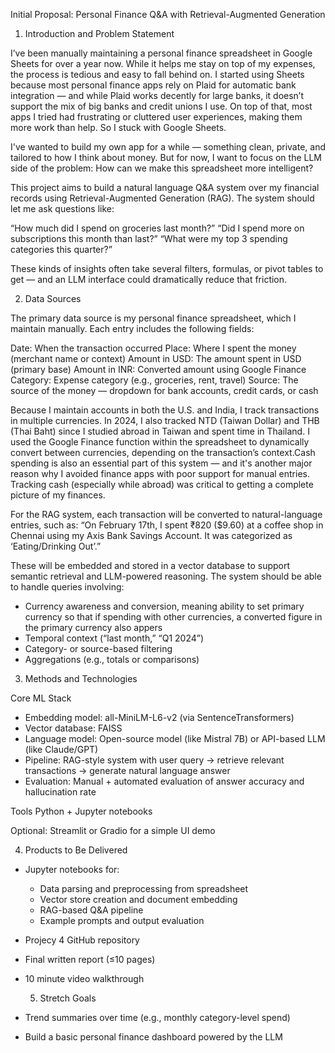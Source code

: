 Initial Proposal: Personal Finance Q&A with Retrieval-Augmented Generation
1. Introduction and Problem Statement

I’ve been manually maintaining a personal finance spreadsheet in Google Sheets for over a year now. While it helps me stay on top of my expenses, the process is tedious and easy to fall behind on. I started using Sheets because most personal finance apps rely on Plaid for automatic bank integration — and while Plaid works decently for large banks, it doesn’t support the mix of big banks and credit unions I use. On top of that, most apps I tried had frustrating or cluttered user experiences, making them more work than help. So I stuck with Google Sheets.

I've wanted to build my own app for a while — something clean, private, and tailored to how I think about money. But for now, I want to focus on the LLM side of the problem: How can we make this spreadsheet more intelligent?

This project aims to build a natural language Q&A system over my financial records using Retrieval-Augmented Generation (RAG). The system should let me ask questions like:

“How much did I spend on groceries last month?”
“Did I spend more on subscriptions this month than last?”
“What were my top 3 spending categories this quarter?”

These kinds of insights often take several filters, formulas, or pivot tables to get — and an LLM interface could dramatically reduce that friction.



2. Data Sources
   
The primary data source is my personal finance spreadsheet, which I maintain manually. Each entry includes the following fields:

Date: When the transaction occurred
Place: Where I spent the money (merchant name or context)
Amount in USD: The amount spent in USD (primary base)
Amount in INR: Converted amount using Google Finance
Category: Expense category (e.g., groceries, rent, travel)
Source: The source of the money — dropdown for bank accounts, credit cards, or cash

Because I maintain accounts in both the U.S. and India, I track transactions in multiple currencies. In 2024, I also tracked NTD (Taiwan Dollar) and THB (Thai Baht) since I studied abroad in Taiwan and spent time in Thailand. I used the Google Finance function within the spreadsheet to dynamically convert between currencies, depending on the transaction’s context.Cash spending is also an essential part of this system — and it's another major reason why I avoided finance apps with poor support for manual entries. Tracking cash (especially while abroad) was critical to getting a complete picture of my finances.

For the RAG system, each transaction will be converted to natural-language entries, such as:
“On February 17th, I spent ₹820 ($9.60) at a coffee shop in Chennai using my Axis Bank Savings Account. It was categorized as ‘Eating/Drinking Out’.”

These will be embedded and stored in a vector database to support semantic retrieval and LLM-powered reasoning. The system should be able to handle queries involving:
- Currency awareness and conversion, meaning ability to set primary currency so that if spending with other currencies, a converted figure in the primary currency also appers
- Temporal context (“last month,” “Q1 2024”)
- Category- or source-based filtering
- Aggregations (e.g., totals or comparisons)



3. Methods and Technologies
   
Core ML Stack
- Embedding model: all-MiniLM-L6-v2 (via SentenceTransformers)
- Vector database: FAISS
- Language model: Open-source model (like Mistral 7B) or API-based LLM (like Claude/GPT)
- Pipeline: RAG-style system with user query → retrieve relevant transactions → generate natural language answer
- Evaluation: Manual + automated evaluation of answer accuracy and hallucination rate

Tools
Python + Jupyter notebooks

Optional: Streamlit or Gradio for a simple UI demo



4. Products to Be Delivered
   
- Jupyter notebooks for:
    - Data parsing and preprocessing from spreadsheet
    - Vector store creation and document embedding
    - RAG-based Q&A pipeline
    - Example prompts and output evaluation
- Projecy 4 GitHub repository
- Final written report (≤10 pages)
- 10 minute video walkthrough



  5. Stretch Goals
     
- Trend summaries over time (e.g., monthly category-level spend)
- Build a basic personal finance dashboard powered by the LLM
